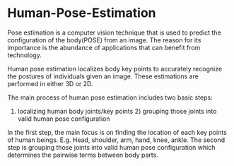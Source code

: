 # Human-Pose-Estimation

Pose estimation is a computer vision technique that is used to predict the configuration of the body(POSE) from an image. The reason for its importance is the abundance of applications that can benefit from technology. 

Human pose estimation localizes body key points to accurately recognize the postures of individuals given an image. These estimations are performed in either 3D or 2D. 

The main process of human pose estimation includes two basic steps:                                                                               
1) localizing human body joints/key points                                                                                                                        2) grouping those joints into valid human pose configuration

In the first step, the main focus is on finding the location of each key points of human beings. E.g. Head, shoulder, arm, hand, knee, ankle. The second step is grouping those joints into valid human pose configuration which determines the pairwise terms between body parts.
